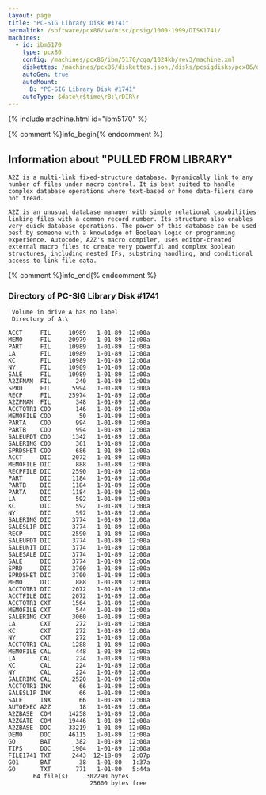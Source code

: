 ```yaml
---
layout: page
title: "PC-SIG Library Disk #1741"
permalink: /software/pcx86/sw/misc/pcsig/1000-1999/DISK1741/
machines:
  - id: ibm5170
    type: pcx86
    config: /machines/pcx86/ibm/5170/cga/1024kb/rev3/machine.xml
    diskettes: /machines/pcx86/diskettes.json,/disks/pcsigdisks/pcx86/diskettes.json
    autoGen: true
    autoMount:
      B: "PC-SIG Library Disk #1741"
    autoType: $date\r$time\rB:\rDIR\r
---
```


{% include machine.html id="ibm5170" %}

{% comment %}info_begin{% endcomment %}

## Information about "PULLED FROM LIBRARY"

    A2Z is a multi-link fixed-structure database. Dynamically link to any
    number of files under macro control. It is best suited to handle
    complex database operations where text-based or home data-filers dare
    not tread.
    
    A2Z is an unusual database manager with simple relational capabilities
    linking files with a common record number. Its structure also enables
    very quick database operations. The power of this database can be used
    best by someone with a knowledge of Boolean logic or programming
    experience. Autocode, A2Z's macro compiler, uses editor-created
    external macro files to create very powerful and complex Boolean
    structures, including nested IFs, substring handling, and conditional
    access to link file data.
{% comment %}info_end{% endcomment %}


### Directory of PC-SIG Library Disk #1741

     Volume in drive A has no label
     Directory of A:\

    ACCT     FIL     10989   1-01-89  12:00a
    MEMO     FIL     20979   1-01-89  12:00a
    PART     FIL     10989   1-01-89  12:00a
    LA       FIL     10989   1-01-89  12:00a
    KC       FIL     10989   1-01-89  12:00a
    NY       FIL     10989   1-01-89  12:00a
    SALE     FIL     10989   1-01-89  12:00a
    A2ZFNAM  FIL       240   1-01-89  12:00a
    SPRD     FIL      5994   1-01-89  12:00a
    RECP     FIL     25974   1-01-89  12:00a
    A2ZPNAM  FIL       348   1-01-89  12:00a
    ACCTQTR1 COD       146   1-01-89  12:00a
    MEMOFILE COD        50   1-01-89  12:00a
    PARTA    COD       994   1-01-89  12:00a
    PARTB    COD       994   1-01-89  12:00a
    SALEUPDT COD      1342   1-01-89  12:00a
    SALERING COD       361   1-01-89  12:00a
    SPRDSHET COD       686   1-01-89  12:00a
    ACCT     DIC      2072   1-01-89  12:00a
    MEMOFILE DIC       888   1-01-89  12:00a
    RECPFILE DIC      2590   1-01-89  12:00a
    PART     DIC      1184   1-01-89  12:00a
    PARTB    DIC      1184   1-01-89  12:00a
    PARTA    DIC      1184   1-01-89  12:00a
    LA       DIC       592   1-01-89  12:00a
    KC       DIC       592   1-01-89  12:00a
    NY       DIC       592   1-01-89  12:00a
    SALERING DIC      3774   1-01-89  12:00a
    SALESLIP DIC      3774   1-01-89  12:00a
    RECP     DIC      2590   1-01-89  12:00a
    SALEUPDT DIC      3774   1-01-89  12:00a
    SALEUNIT DIC      3774   1-01-89  12:00a
    SALESALE DIC      3774   1-01-89  12:00a
    SALE     DIC      3774   1-01-89  12:00a
    SPRD     DIC      3700   1-01-89  12:00a
    SPRDSHET DIC      3700   1-01-89  12:00a
    MEMO     DIC       888   1-01-89  12:00a
    ACCTQTR1 DIC      2072   1-01-89  12:00a
    ACCTFILE DIC      2072   1-01-89  12:00a
    ACCTQTR1 CXT      1564   1-01-89  12:00a
    MEMOFILE CXT       544   1-01-89  12:00a
    SALERING CXT      3060   1-01-89  12:00a
    LA       CXT       272   1-01-89  12:00a
    KC       CXT       272   1-01-89  12:00a
    NY       CXT       272   1-01-89  12:00a
    ACCTQTR1 CAL      1288   1-01-89  12:00a
    MEMOFILE CAL       448   1-01-89  12:00a
    LA       CAL       224   1-01-89  12:00a
    KC       CAL       224   1-01-89  12:00a
    NY       CAL       224   1-01-89  12:00a
    SALERING CAL      2520   1-01-89  12:00a
    ACCTQTR1 INX        66   1-01-89  12:00a
    SALESLIP INX        66   1-01-89  12:00a
    SALE     INX        66   1-01-89  12:00a
    AUTOEXEC A2Z        18   1-01-89  12:00a
    A2ZBASE  COM     14258   1-01-89  12:00a
    A2ZGATE  COM     19446   1-01-89  12:00a
    A2ZBASE  DOC     33219   1-01-89  12:00a
    DEMO     DOC     46115   1-01-89  12:00a
    GO       BAT       382   1-01-89  12:00a
    TIPS     DOC      1904   1-01-89  12:00a
    FILE1741 TXT      2443  12-18-89   2:07p
    GO1      BAT        38   1-01-80   1:37a
    GO       TXT       771   1-01-80   5:44a
           64 file(s)     302290 bytes
                           25600 bytes free
